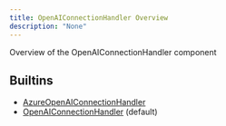 ```yaml
---
title: OpenAIConnectionHandler Overview
description: "None"
---
```

Overview of the OpenAIConnectionHandler component
## Builtins
* [AzureOpenAIConnectionHandler](/docs/components/openaiconnectionhandler/azureopenaiconnectionhandler/)
* [OpenAIConnectionHandler](/docs/components/openaiconnectionhandler/openaiconnectionhandler/) (default)